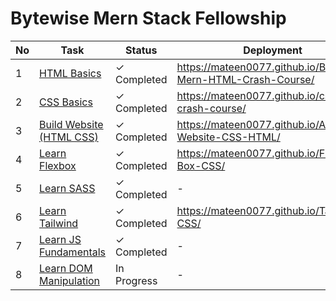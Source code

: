 # **Bytewise Mern Stack Fellowship**

| No | Task | Status | Deployment |
|----|------|--------|------------|
| 1 | [HTML Basics](https://youtu.be/UB1O30fR-EE) | &#x2713; Completed | https://mateen0077.github.io/Bytewise-Mern-HTML-Crash-Course/ |
| 2 | [CSS Basics](https://youtu.be/yfoY53QXEnI) | &#x2713; Completed | https://mateen0077.github.io/css-crash-course/ |
| 3 | [Build Website (HTML CSS)](https://www.youtube.com/watch?v=lvYnfMOUOJY) | &#x2713; Completed | https://mateen0077.github.io/Agency-Website-CSS-HTML/ |
| 4 | [Learn Flexbox](https://www.youtube.com/watch?v=3YW65K6LcIA) | &#x2713; Completed | https://mateen0077.github.io/Flex-Box-CSS/ |
| 5 | [Learn SASS](https://www.youtube.com/watch?v=_a5j7KoflTs) | &#x2713; Completed | - |
| 6 | [Learn Tailwind](https://www.youtube.com/watch?v=dFgzHOX84xQ&t=336s) | &#x2713; Completed | https://mateen0077.github.io/TailWind-CSS/ |
| 7 | [Learn JS Fundamentals](https://youtu.be/XIOLqoPHCJ4) | &#x2713; Completed | - |
| 8 | [Learn DOM Manipulation](https://www.youtube.com/watch?v=5fb2aPlgoys) | In Progress | - |
